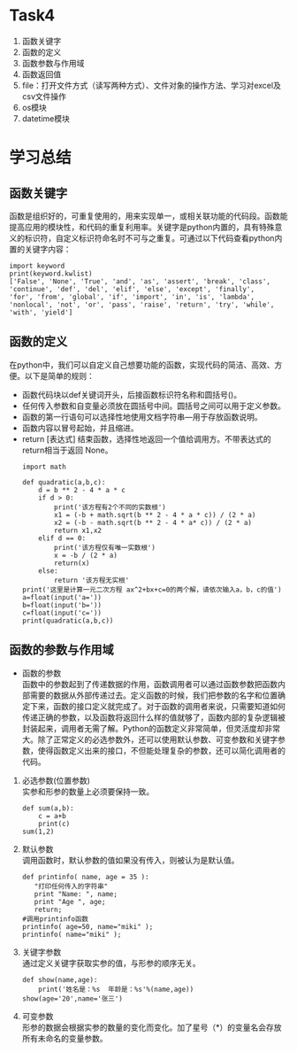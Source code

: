 Task4
=======
1. 函数关键字
2. 函数的定义
3. 函数参数与作用域
4. 函数返回值
5. file：打开文件方式（读写两种方式）、文件对象的操作方法、学习对excel及csv文件操作
6. os模块
7. datetime模块

学习总结
===
## 函数关键字
函数是组织好的，可重复使用的，用来实现单一，或相关联功能的代码段。函数能提高应用的模块性，和代码的重复利用率。关键字是python内置的，具有特殊意义的标识符，自定义标识符命名时不可与之重复。可通过以下代码查看python内置的关键字内容：
  ```
  import keyword
  print(keyword.kwlist)
  ['False', 'None', 'True', 'and', 'as', 'assert', 'break', 'class', 'continue', 'def', 'del', 'elif', 'else', 'except', 'finally',         'for', 'from', 'global', 'if', 'import', 'in', 'is', 'lambda', 'nonlocal', 'not', 'or', 'pass', 'raise', 'return', 'try', 'while',         'with', 'yield']
  ```
## 函数的定义
在python中，我们可以自定义自己想要功能的函数，实现代码的简洁、高效、方便。以下是简单的规则：
* 函数代码块以def关键词开头，后接函数标识符名称和圆括号()。
* 任何传入参数和自变量必须放在圆括号中间。圆括号之间可以用于定义参数。
* 函数的第一行语句可以选择性地使用文档字符串—用于存放函数说明。
* 函数内容以冒号起始，并且缩进。
* return [表达式] 结束函数，选择性地返回一个值给调用方。不带表达式的return相当于返回 None。
  ```
  import math

  def quadratic(a,b,c):
      d = b ** 2 - 4 * a * c
      if d > 0:
          print('该方程有2个不同的实数根')
          x1 = (-b + math.sqrt(b ** 2 - 4 * a * c)) / (2 * a)
          x2 = (-b - math.sqrt(b ** 2 - 4 * a* c)) / (2 * a)
          return x1,x2
      elif d == 0:
          print('该方程仅有唯一实数根')
          x = -b / (2 * a)
          return(x)
      else:
          return '该方程无实根'
  print('这里是计算一元二次方程 ax^2+bx+c=0的两个解，请依次输入a，b，c的值')
  a=float(input('a='))
  b=float(input('b='))
  c=float(input('c='))
  print(quadratic(a,b,c))
  ```
## 函数的参数与作用域
* 函数的参数<br>
函数中的参数起到了传递数据的作用，函数调用者可以通过函数参数把函数内部需要的数据从外部传递过去。定义函数的时候，我们把参数的名字和位置确定下来，函数的接口定义就完成了。对于函数的调用者来说，只需要知道如何传递正确的参数，以及函数将返回什么样的值就够了，函数内部的复杂逻辑被封装起来，调用者无需了解。Python的函数定义非常简单，但灵活度却非常大。除了正常定义的必选参数外，还可以使用默认参数、可变参数和关键字参数，使得函数定义出来的接口，不但能处理复杂的参数，还可以简化调用者的代码。
1. 必选参数(位置参数)<br>
实参和形参的数量上必须要保持一致。
    ```
    def sum(a,b):
        c = a+b
        print(c)
    sum(1,2)
    ```
2. 默认参数<br>
调用函数时，默认参数的值如果没有传入，则被认为是默认值。
    ```
    def printinfo( name, age = 35 ):
       "打印任何传入的字符串"
       print "Name: ", name;
       print "Age ", age;
       return;
    #调用printinfo函数
    printinfo( age=50, name="miki" );
    printinfo( name="miki" );
    ```
3. 关键字参数<br>
通过定义关键字获取实参的值，与形参的顺序无关。
    ```
    def show(name,age):
        print('姓名是：%s  年龄是：%s'%(name,age))
    show(age='20',name='张三')
    ```
4. 可变参数<br>
形参的数据会根据实参的数量的变化而变化。加了星号（\*）的变量名会存放所有未命名的变量参数。


